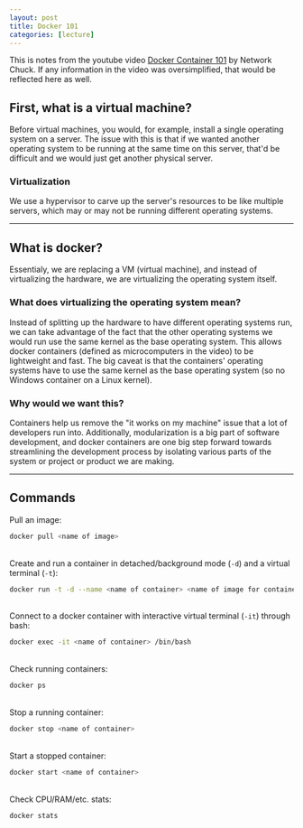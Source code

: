 ```yaml
---
layout: post
title: Docker 101
categories: [lecture]
---
```

This is notes from the youtube video [Docker Container 101](https://youtu.be/eGz9DS-aIeY) by Network Chuck. If any information in the video was oversimplified, that would be reflected here as well.

## First, what is a virtual machine?
Before virtual machines, you would, for example, install a single operating system on a server. The issue with this is that if we wanted another operating system to be running at the same time on this server, that'd be difficult and we would just get another physical server.

### Virtualization
We use a hypervisor to carve up the server's resources to be like multiple servers, which may or may not be running different operating systems.

---

## What is docker?
Essentialy, we are replacing a VM (virtual machine), and instead of virtualizing the hardware, we are virtualizing the operating system itself.

### What does virtualizing the operating system mean?
Instead of splitting up the hardware to have different operating systems run, we can take advantage of the fact that the other operating systems we would run use the same kernel as the base operating system. This allows docker containers (defined as microcomputers in the video) to be lightweight and fast. The big caveat is that the containers' operating systems have to use the same kernel as the base operating system (so no Windows container on a Linux kernel).

### Why would we want this?
Containers help us remove the "it works on my machine" issue that a lot of developers run into. Additionally, modularization is a big part of software development, and docker containers are one big step forward towards streamlining the development process by isolating various parts of the system or project or product we are making.

---

## Commands
Pull an image:
```bash
docker pull <name of image>
```
\
Create and run a container in detached/background mode (`-d`) and a virtual terminal (`-t`):
```bash
docker run -t -d --name <name of container> <name of image for container>
```
\
Connect to a docker container with interactive virtual terminal (`-it`) through bash:
```bash
docker exec -it <name of container> /bin/bash
```
\
Check running containers:
```bash
docker ps
```
\
Stop a running container:
```bash
docker stop <name of container>
```
\
Start a stopped container:
```bash
docker start <name of container>
```
\
Check CPU/RAM/etc. stats:
```bash
docker stats
```



